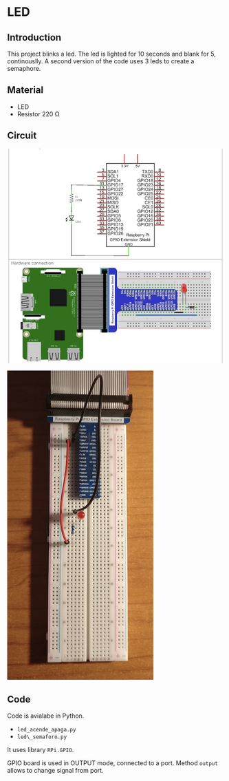 # LED

## Introduction

This project blinks a led.
The led is lighted for 10 seconds and blank for 5, continouslly.
A second version of the code uses 3 leds to create a semaphore.

## Material

* LED
* Resistor 220 &Omega;

## Circuit

![model](circuit_start.png)

![mount](circuit_final.png)

## Code

Code is avialabe in Python.

* ``led_acende_apaga.py``
* ``led\_semaforo.py``

It uses library ``RPi.GPIO``.

GPIO board is used in OUTPUT mode, connected to a port.
Method ``output`` allows to change signal from port.